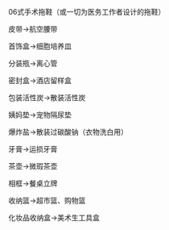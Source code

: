 06式手术拖鞋（或一切为医务工作者设计的拖鞋）

皮带→航空腰带

首饰盒→细胞培养皿

分装瓶→离心管

密封盒→酒店留样盒

包装活性炭→散装活性炭

姨妈垫→宠物隔尿垫

爆炸盐→散装过碳酸钠（衣物洗白用）

牙膏→运损牙膏

茶壶→微瑕茶壶

相框→餐桌立牌

收纳篮→超市篮、购物篮

化妆品收纳盒→美术生工具盒
